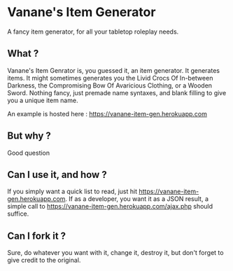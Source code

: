# Vanane's Item Generator
A fancy item generator, for all your tabletop roleplay needs.
## What ?
Vanane's Item Genrator is, you guessed it, an item generator. It generates items. It might sometimes generates you the Livid Crocs Of In-between Darkness, the Compromising Bow Of Avaricious Clothing, or a Wooden Sword.
Nothing fancy, just premade name syntaxes, and blank filling to give you a unique item name.

An example is hosted here : https://vanane-item-gen.herokuapp.com
## But why ?
Good question
## Can I use it, and how ?
If you simply want a quick list to read, just hit https://vanane-item-gen.herokuapp.com. If as a developer, you want it as a JSON result, a simple call to https://vanane-item-gen.herokuapp.com/ajax.php should suffice.

## Can I fork it ?
Sure, do whatever you want with it, change it, destroy it, but don't forget to give credit to the original.
